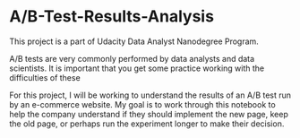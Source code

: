 # A/B-Test-Results-Analysis

This project is a part of Udacity Data Analyst Nanodegree Program.

A/B tests are very commonly performed by data analysts and data scientists. It is important that you get some practice working with the difficulties of these

For this project, I will be working to understand the results of an A/B test run by an e-commerce website. My goal is to work through this notebook to help the company understand if they should implement the new page, keep the old page, or perhaps run the experiment longer to make their decision.
